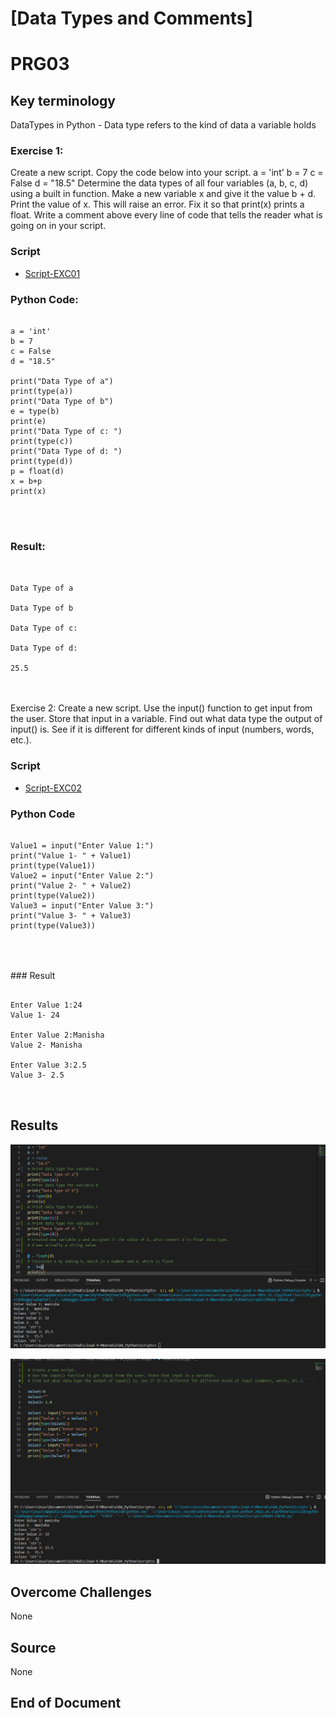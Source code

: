 # [Data Types and Comments]
# PRG03

## Key terminology

DataTypes in Python - Data type refers to the kind of data a variable holds

### Exercise 1:
Create a new script.
Copy the code below into your script.
a = 'int'
b = 7
c = False
d = "18.5"
Determine the data types of all four variables (a, b, c, d) using a built in function.
Make a new variable x and give it the value b + d. Print the value of x. This will raise an error. Fix it so that print(x) prints a float.
Write a comment above every line of code that tells the reader what is going on in your script.

### Script
* [Script-EXC01](https://github.com/Techgrounds-Cloud-9/cloud-9-MBarodia/blob/7aacd4e70c59f421588eea759138fd31f61a1988/04_Python/Scripts/PRG03-EXC01.py)

### Python Code:

<pre><code>
a = 'int'
b = 7
c = False
d = "18.5"

print("Data Type of a")
print(type(a))
print("Data Type of b")
e = type(b)
print(e)
print("Data Type of c: ")
print(type(c))
print("Data Type of d: ")
print(type(d))
p = float(d)
x = b+p
print(x)
</pre>
</code>

### Result:
<pre><code>

Data Type of a
<class 'str'>
Data Type of b
<class 'int'>
Data Type of c:
<class 'bool'>
Data Type of d:
<class 'str'>
25.5
</pre>
</code>
Exercise 2:
Create a new script.
Use the input() function to get input from the user. Store that input in a variable.
Find out what data type the output of input() is. See if it is different for different kinds of input (numbers, words, etc.).

### Script
* [Script-EXC02](https://github.com/Techgrounds-Cloud-9/cloud-9-MBarodia/blob/7aacd4e70c59f421588eea759138fd31f61a1988/04_Python/Scripts/PRG03-EXC02.py)
### Python Code
<pre><code>
Value1 = input("Enter Value 1:")
print("Value 1- " + Value1)
print(type(Value1))
Value2 = input("Enter Value 2:")
print("Value 2- " + Value2)
print(type(Value2))
Value3 = input("Enter Value 3:")
print("Value 3- " + Value3)
print(type(Value3))

</pre>
</code>
### Result

<pre><code>
Enter Value 1:24
Value 1- 24
<class 'str'>
Enter Value 2:Manisha
Value 2- Manisha
<class 'str'>
Enter Value 3:2.5
Value 3- 2.5
<class 'str'>

</pre></code>
## Results

![Exercise 01 - Result](https://github.com/Techgrounds-Cloud-9/cloud-9-MBarodia/blob/d125b0bc100b66b86bd29755f0ad5739b946cb8d/00_includes/04_Python/PRG03/EXC01.PNG)

![Exercise 02 - Result](https://github.com/Techgrounds-Cloud-9/cloud-9-MBarodia/blob/d125b0bc100b66b86bd29755f0ad5739b946cb8d/00_includes/04_Python/PRG03/EXC02.PNG)

## Overcome Challenges

None

## Source

None

## End of Document

